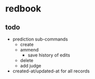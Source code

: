 # redbook

## todo
- prediction sub-commands
  - create
  - ammend
    - save history of edits
  - delete
  - add judge
- created-at/updated-at for all records
